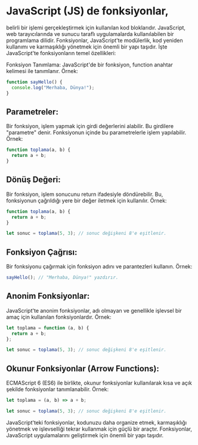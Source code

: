 # JavaScript (JS) de fonksiyonlar,

belirli bir işlemi gerçekleştirmek için kullanılan kod bloklarıdır. JavaScript, web tarayıcılarında ve sunucu taraflı uygulamalarda kullanılabilen bir programlama dilidir. Fonksiyonlar, JavaScript'te modülerlik, kod yeniden kullanımı ve karmaşıklığı yönetmek için önemli bir yapı taşıdır. İşte JavaScript'te fonksiyonların temel özellikleri:

Fonksiyon Tanımlama:
JavaScript'de bir fonksiyon, function anahtar kelimesi ile tanımlanır. Örnek:

```javascript
function sayHello() {
  console.log("Merhaba, Dünya!");
}
```

## Parametreler:

Bir fonksiyon, işlem yapmak için girdi değerlerini alabilir. Bu girdilere "parametre" denir. Fonksiyonun içinde bu parametrelerle işlem yapılabilir. Örnek:

```javascript
function toplama(a, b) {
  return a + b;
}
```

## Dönüş Değeri:

Bir fonksiyon, işlem sonucunu return ifadesiyle döndürebilir. Bu, fonksiyonun çağrıldığı yere bir değer iletmek için kullanılır. Örnek:

```javascript
function toplama(a, b) {
  return a + b;
}

let sonuc = toplama(5, 3); // sonuc değişkeni 8'e eşitlenir.
```

## Fonksiyon Çağrısı:

Bir fonksiyonu çağırmak için fonksiyon adını ve parantezleri kullanın. Örnek:

```javascript
sayHello(); // "Merhaba, Dünya!" yazdırır.
```

## Anonim Fonksiyonlar:

JavaScript'te anonim fonksiyonlar, adı olmayan ve genellikle işlevsel bir amaç için kullanılan fonksiyonlardır. Örnek:

```javascript
let toplama = function (a, b) {
  return a + b;
};

let sonuc = toplama(5, 3); // sonuc değişkeni 8'e eşitlenir.
```

## Okunur Fonksiyonlar (Arrow Functions):

ECMAScript 6 (ES6) ile birlikte, okunur fonksiyonlar kullanılarak kısa ve açık şekilde fonksiyonlar tanımlanabilir. Örnek:

```javascript
let toplama = (a, b) => a + b;

let sonuc = toplama(5, 3); // sonuc değişkeni 8'e eşitlenir.
```

JavaScript'teki fonksiyonlar, kodunuzu daha organize etmek, karmaşıklığı yönetmek ve işlevselliği tekrar kullanmak için güçlü bir araçtır. Fonksiyonlar, JavaScript uygulamalarını geliştirmek için önemli bir yapı taşıdır.
